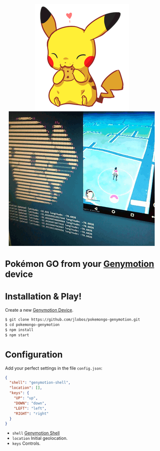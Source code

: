<p align="center">
  <img src=assets/pikachu.gif>
  <img src=assets/result.gif>
</p>

# Pokémon GO from your [Genymotion](https://www.genymotion.com/) device

# Installation & Play!

Create a new [Genymotion Device](https://youtu.be/dwIoSGmupWM).

```sh
$ git clone https://github.com/jlobos/pokemongo-genymotion.git
$ cd pokemongo-genymotion
$ npm install
$ npm start
```

# Configuration

Add your perfect settings in the file `config.json`:

```json
{
  "shell": "genymotion-shell",
  "location": [],
  "keys": {
    "UP": "up",
    "DOWN": "down",
    "LEFT": "left",
    "RIGHT": "right"
  }
}
```

* `shell` [Genymotion Shell](https://docs.genymotion.com/Content/04_Tools/Genymotion_Shell/Starting_Genymotion_Shell.htm)
* `location` Initial geolocation.
* `keys` Controls.
